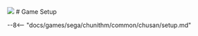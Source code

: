<img class="header-logo" src="/img/sega/chunithm/verse/logo.webp">
# Game Setup

--8<-- "docs/games/sega/chunithm/common/chusan/setup.md"
